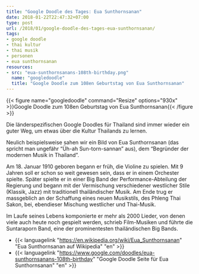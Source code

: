 ```yaml
---
title: "Google Doodle des Tages: Eua Sunthornsanan"
date: 2018-01-22T22:47:32+07:00
type: post
url: /2018/01/google-doodle-des-tages-eua-sunthornsanan/
tags:
- google doodle
- thai kultur
- thai musik
- personen
- eua sunthornsanan
resources:
- src: "eua-sunthornsanans-108th-birthday.png"
  name: "googledoodle"
  title: "Google Doodle zum 108en Geburtstag von Eua Sunthornsanan"
---
```


{{< figure name="googledoodle" command="Resize" options="930x" >}}Google Doodle zum 108en Geburtstag von Eua Sunthornsanan{{< /figure >}}

Die länderspezifischen Google Doodles für Thailand sind immer wieder ein guter Weg, um etwas über die Kultur Thailands zu lernen.

Neulich beispielsweise sahen wir ein Bild von Eua Sunthornsanan (das spricht man ungefähr “Üh-ah Sun-torn-sannan” aus), dem “Begründer der modernen Musik in Thailand”.

Am 18. Januar 1910 geboren begann er früh, die Violine zu spielen. Mit 9 Jahren soll er schon so weit gewesen sein, dass er in einem Orchester spielte. Später spielte er in einer Big Band der Performance-Abteilung der Regierung und begann mit der Vermischung verschiedener westlicher Stile (Klassik, Jazz) mit traditionell thailändischer Musik. Am Ende trug er massgeblich an der Schaffung eines neuen Musikstils, des Phleng Thai Sakon, bei, ebendieser Mischung westlicher und Thai-Musik.

Im Laufe seines Lebens komponierte er mehr als 2000 Lieder, von denen viele auch heute noch gespielt werden, schrieb Film-Musiken und führte die Suntaraporn Band, eine der prominentesten thailändischen Big Bands.

- {{< languagelink "https://en.wikipedia.org/wiki/Eua_Sunthornsanan" "Eua Sunthornsanan auf Wikipedia" "en" >}}
- {{< languagelink "https://www.google.com/doodles/eua-sunthornsanans-108th-birthday" "Google Doodle Seite für Eua Sunthornsanan" "en" >}}
